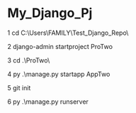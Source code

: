 # My_Django_Pj
   1 cd C:\Users\FAMILY\Test_Django_Repo\
   
   2 django-admin startproject ProTwo
   
   3 cd .\ProTwo\
   
   4 py .\manage.py startapp AppTwo
   
   5 git init
   
   6 py .\manage.py runserver
